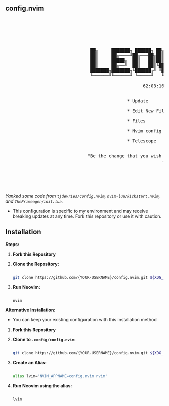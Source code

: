 ## config.nvim

<pre>
<span class="DashboardHeader">                                                                                     
</span><span class="DashboardHeader">                                                        
</span><span class="DashboardHeader">                                                        
</span><span class="DashboardHeader">                                                        
</span><span class="DashboardHeader">                                                        
</span><span class="DashboardHeader">                                                        
</span><span class="DashboardHeader">                                ██╗     ███████╗ ██████╗ ██╗   ██╗██╗███╗   ███╗
</span><span class="DashboardHeader">                                ██║     ██╔════╝██╔═══██╗██║   ██║██║████╗ ████║
</span><span class="DashboardHeader">                                ██║     █████╗  ██║   ██║██║   ██║██║██╔████╔██║
</span><span class="DashboardHeader">                                ██║     ██╔══╝  ██║   ██║╚██╗ ██╔╝██║██║╚██╔╝██║
</span><span class="DashboardHeader">                                ███████╗███████╗╚██████╔╝ ╚████╔╝ ██║██║ ╚═╝ ██║
</span><span class="DashboardHeader">                                ╚══════╝╚══════╝ ╚═════╝   ╚═══╝  ╚═╝╚═╝     ╚═╝
</span><span class="DashboardHeader">                                                        
</span><span class="DashboardHeader">                                                    62:03:16
</span><span class="DashboardHeader">                                                        
</span><span class="DashboardHeader">                                                        
</span><span class="-markup-strong">                                              * </span><span class="-markup-strong">Update         <span class="-markup-strong"> [u]</span>
</span>                                                                  
<span class="-markup-strong">                                              * </span><span class="-markup-strong">Edit New File  <span class="-markup-strong"> [e]</span>
</span>                                                                  
<span class="-markup-strong">                                              * </span><span class="-markup-strong">Files          <span class="-markup-strong"> [f]</span>
</span>                                                                  
<span class="-markup-strong">                                              * </span><span class="-markup-strong">Nvim config    <span class="-markup-strong"> [n]</span>
</span>                                                                  
<span class="-markup-strong">                                              * </span><span class="-markup-strong">Telescope      <span class="-markup-strong"> [t]</span>
</span>                                                                  
<span class="DashboardFooter">                                                        
</span><span class="DashboardFooter">                               &quot;Be the change that you wish to see in the world.&quot;
</span><span class="DashboardFooter">                                                           - Mahatma Gandhi
</span><span class="DashboardFooter">                                                        
</span><span class="DashboardFooter">                                                        
</span><span class="DashboardFooter">                                                        
</span><span class="DashboardFooter">                                                        
</span>
</pre>

*Yanked some code from `tjdevries/config.nvim`, `nvim-lua/kickstart.nvim`, and `ThePrimeagen/init.lua`.*

* This configuration is specific to my environment and may receive breaking updates at any time.  Fork this repository or use it with caution.

## Installation

**Steps:**

1. **Fork this Repository**

2. **Clone the Repository:**

   ```bash

   git clone https://github.com/{YOUR-USERNAME}/config.nvim.git ${XDG_CONFIG_HOME:-$HOME/.config}/nvim

   ```

3. **Run Neovim:**

   ```bash

   nvim

   ```

**Alternative Installation:**

* You can keep your existing configuration with this installation method

1. **Fork this Repository**

2. **Clone to `.config/config.nvim`:**

   ```bash

   git clone https://github.com/{YOUR-USERNAME}/config.nvim.git ${XDG_CONFIG_HOME:-$HOME/.config}/config.nvim

   ```

3. **Create an Alias:**

   ```bash

   alias lvim='NVIM_APPNAME=config.nvim nvim'

   ```

4. **Run Neovim using the alias:**

   ```bash

   lvim

   ```
